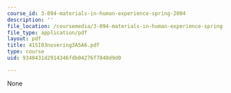 ```yaml
---
course_id: 3-094-materials-in-human-experience-spring-2004
description: ''
file_location: /coursemedia/3-094-materials-in-human-experience-spring-2004/9340431d2914346fdb04276f7840d9d0_41SI03nosering3A5A6.pdf
file_type: application/pdf
layout: pdf
title: 41SI03nosering3A5A6.pdf
type: course
uid: 9340431d2914346fdb04276f7840d9d0

---
```

None